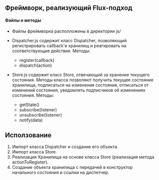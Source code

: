 ## Фреймворк, реализующий Flux-подход

#### Файлы и методы
- Файлы фреймворка располложены в директории js/

- Dispatcher.js содержит класс Dispatcher, позволяющий регистрировать callback'и хранилищ и реагировать на соответствующие действия.
	Методы:
	- register(callback)
	- dispatch(action)

- Store.js содержит класс Store, отвечающий за хранение текущего состояния. Методы класса позволяют получить текущее состояние хранилища, подписаться на изменения состояния, отписаться от изменений состояния, уведомлять подписчиков об изменениях состояния.
	Методы:
	- getState()
	- subscribe(listener)
	- unsubscribe(listener)
	- notify(data)

## Исползование
1. Импорт класса Dispatcher и создание его объекта.
2. Импорт класса Store.
3. Реализация Хранилища на основе класса Store (реализация метода actionToRegister).
4. Создание объекта хранилища с передачей в конструктор начального состояния и ссылки на диспетчер.
